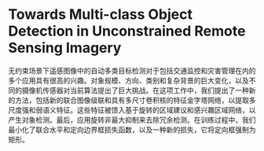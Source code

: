 # Towards Multi-class Object Detection in Unconstrained Remote Sensing Imagery

无约束场景下遥感图像中的自动多类目标检测对于包括交通监控和灾害管理在内的多个应用具有很高的兴趣。对象规模、方向、类别和复杂背景的巨大变化，以及不同的摄像机传感器对当前算法提出了巨大挑战。在这项工作中，我们提出了一种新的方法，包括新的联合图像级联和具有多尺寸卷积核的特征金字塔网络，以提取多尺度强和弱语义特征。这些特征被馈入基于旋转的区域建议和感兴趣区域网络，以产生对象检测。最后，应用旋转非最大抑制来去除冗余检测。在训练过程中，我们最小化了联合水平和定向边界框损失函数，以及一种新的损失，它将定向框强制为矩形。

